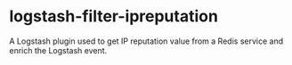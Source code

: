 # logstash-filter-ipreputation
A Logstash plugin used to get IP reputation value from a Redis service and enrich the Logstash event.
